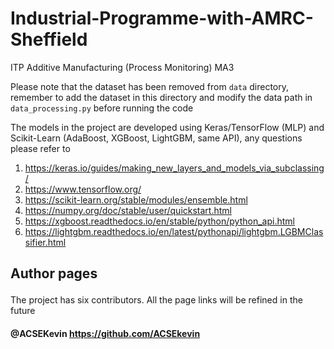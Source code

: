 # Industrial-Programme-with-AMRC-Sheffield
ITP Additive Manufacturing (Process Monitoring) MA3<p>
Please note that the dataset has been removed from `data` directory, remember to add the dataset in this directory and modify the data path in  `data_processing.py` before running the code<p>

The models in the project are developed using Keras/TensorFlow (MLP) and Scikit-Learn (AdaBoost, XGBoost, LightGBM, same API), any questions please refer to 
  1. <https://keras.io/guides/making_new_layers_and_models_via_subclassing/>  
  2. <https://www.tensorflow.org/>
  3. <https://scikit-learn.org/stable/modules/ensemble.html>
  4. <https://numpy.org/doc/stable/user/quickstart.html>
  5. <https://xgboost.readthedocs.io/en/stable/python/python_api.html>
  6. <https://lightgbm.readthedocs.io/en/latest/pythonapi/lightgbm.LGBMClassifier.html>

## Author pages<p>
The project has six contributors. All the page links will be refined in the future<p>
#### @ACSEKevin <https://github.com/ACSEkevin><br>
